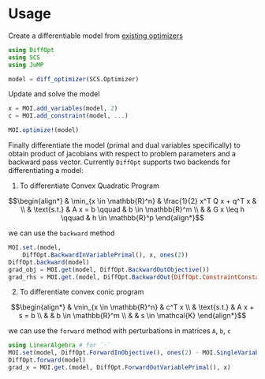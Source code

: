 # Usage

Create a differentiable model from [existing optimizers](https://www.juliaopt.org/JuMP.jl/stable/installation/)
```julia
using DiffOpt
using SCS
using JuMP

model = diff_optimizer(SCS.Optimizer)
```

Update and solve the model 
```julia
x = MOI.add_variables(model, 2)
c = MOI.add_constraint(model, ...)

MOI.optimize!(model)
```

Finally differentiate the model (primal and dual variables specifically) to obtain product of jacobians with respect to problem parameters and a backward pass vector. Currently `DiffOpt` supports two backends for differentiating a model:

1. To differentiate Convex Quadratic Program

```math
\begin{align*}
& \min_{x \in \mathbb{R}^n} & \frac{1}{2} x^T Q x + q^T x  & \\
& \text{s.t.}               & A x = b        \qquad        & b \in \mathbb{R}^m \\
&                           & G x \leq h     \qquad        & h \in \mathbb{R}^p
\end{align*}
```

we can use the `backward` method
```julia
MOI.set.(model,
    DiffOpt.BackwardInVariablePrimal(), x, ones(2))
DiffOpt.backward(model)
grad_obj = MOI.get(model, DiffOpt.BackwardOutObjective())
grad_rhs = MOI.get.(model, DiffOpt.BackwardOut{DiffOpt.ConstraintConstant}(), c)
```

2. To differentiate convex conic program

```math
\begin{align*}
& \min_{x \in \mathbb{R}^n} & c^T x \\
& \text{s.t.}               & A x + s = b  \\
&                           & b \in \mathbb{R}^m  \\
&                           & s \in \mathcal{K}
\end{align*}
```

we can use the `forward` method with perturbations in matrices `A`, `b`, `c`
```julia
using LinearAlgebra # for `⋅`
MOI.set(model, DiffOpt.ForwardInObjective(), ones(2) ⋅ MOI.SingleVariable.(x))
DiffOpt.forward(model)
grad_x = MOI.get.(model, DiffOpt.ForwardOutVariablePrimal(), x)
```

